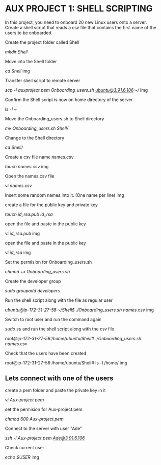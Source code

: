 # AUX PROJECT 1: SHELL SCRIPTING
In this project, you need to onboard 20 new Linux users onto a server. Create a shell script that reads a csv file that contains the first name of the users to be onboarded.

Create the project folder called Shell

*mkdir Shell*

Move into the Shell folder

*cd Shell*
img

Transfer shell script to remote server

*scp -i auxproject.pem Onboarding_users.sh ubuntu@3.91.6.106:~/*
img

Confirm the Shell script is now on home directory of the server

*ls -l ~*

Move the Onboarding_users.sh to Shell directory

*mv Onboarding_users.sh Shell/*

Change to the Shell directory

*cd Shell/*

Create a csv file name names.csv

*touch names.csv*
img

Open the names.csv file

*vi names.csv*

Insert some random names into it. (One name per line)
img

create a file for the public key and private key 

*touch id_rsa.pub id_rsa*

open the file  and paste in the public key

*vi id_rsa.pub*
img

open the file  and paste in the public key

*vi id_rsa*
img

Set the permision for Onboarding_users.sh

*chmod +x Onboarding_users.sh*

Create the developer group

*sudo groupadd developers*

Run the shell script along with the file as regular user

*ubuntu@ip-172-31-27-58:~/Shell$ ./Onboarding_users.sh names.csv*
img

Switch to root user and run the command again

*sudo su* and run the shell script along with the csv file

*root@ip-172-31-27-58:/home/ubuntu/Shell# ./Onboarding_users.sh names.csv*

Check that the users have been created

root@ip-172-31-27-58:/home/ubuntu/Shell# ls -l /home/
img

## Lets connect with one of the users

create a pem folder and paste the private key in it 

*vi Aux-project.pem*

set the permision for Aux-project.pem

*chmod 600 Aux-project.pem*

Connect to the server with user "Ade"

*ssh -i Aux-project.pem Ade@3.91.6.106*

Check current user

*echo $USER*
img
